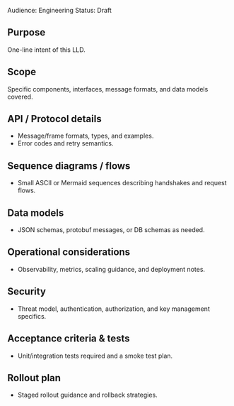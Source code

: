 Audience: Engineering
Status: Draft

Purpose
-------
One-line intent of this LLD.

Scope
-----
Specific components, interfaces, message formats, and data models covered.

API / Protocol details
----------------------
- Message/frame formats, types, and examples.
- Error codes and retry semantics.

Sequence diagrams / flows
-------------------------
- Small ASCII or Mermaid sequences describing handshakes and request flows.

Data models
-----------
- JSON schemas, protobuf messages, or DB schemas as needed.

Operational considerations
--------------------------
- Observability, metrics, scaling guidance, and deployment notes.

Security
--------
- Threat model, authentication, authorization, and key management specifics.

Acceptance criteria & tests
---------------------------
- Unit/integration tests required and a smoke test plan.

Rollout plan
------------
- Staged rollout guidance and rollback strategies.
